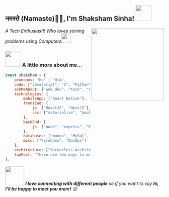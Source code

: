 <h2>नमस्ते (Namaste)🙏🏻, I'm Shaksham Sinha! <img src="https://media.giphy.com/media/12oufCB0MyZ1Go/giphy.gif" width="50"></h2>
<img align='right' src="https://media.giphy.com/media/M9gbBd9nbDrOTu1Mqx/giphy.gif" width="230">
<p><em>A Tech Enthusiast!! Who loves solving problems using Computers<img src="https://media.giphy.com/media/WUlplcMpOCEmTGBtBW/giphy.gif" width="30"> 
</em></p>


### <img src="https://media.giphy.com/media/VgCDAzcKvsR6OM0uWg/giphy.gif" width="50"> A little more about me...  

```javascript
const shaksham = {
    pronouns: "He" | "Him",
    code: ["Javascript", "C", "Python", "C++","Typescript"],
    askMeAbout: ["web dev", "tech", "robotics", "gaming"],
    technologies: {
        mobileApp: ["React Native"],
        frontEnd: {
            js: ["ReactJS", "NextJS"],
            css: ["materialize", "bootstrap"]
        },
        backEnd: {
            js: ["node", "express", "Mongoose"]
        },
        databases: ["mongo", "MySql", "sqlite"],
        misc: ["Firebase", "DevOps"]
    },
    architecture: ["Serverless Architecture", "Single page applications"],
    funFact: "There are two ways to write error-free programs; only the third one works"
};
```

<img src="https://media.giphy.com/media/LnQjpWaON8nhr21vNW/giphy.gif" width="60"> <em><b>I love connecting with different people</b> so if you want to say <b>hi, I'll be happy to meet you more!</b> 😊</em>


